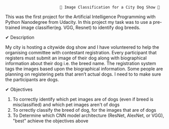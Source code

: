                             🐶 Image Classification for a City Dog Show 🐶
This was the first project for the Artificial Intelligence Programming with Python Nanodegree from Udacity. In this project my task was to use 
a pre-trained image classifier(eg. VGG, Resnet) to identify dog breeds. 

✔ Description

My city is hosting a citywide dog show and I have volunteered to help the organising committee with contestant registration. Every participant that registers must 
submit an image of their dog along with biographical information about their dog i.e. the breed name. The registration system tags the images based upon the 
biographical information. 
Some people are planning on registering pets that aren’t actual dogs. I need to to make sure the participants are dogs.

✔ Objectives

1. To correctly identify which pet images are of dogs (even if breed is misclassified) and which pet images aren't of dogs
2. To orrectly classify the breed of dog, for the images that are of dogs
3. To Determine which CNN model architecture (ResNet, AlexNet, or VGG), "best" achieve the objectives above
